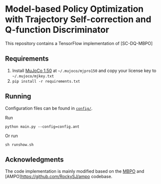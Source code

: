 # Model-based Policy Optimization with Trajectory Self-correction and Q-function Discriminator

This repository contains a TensorFlow implementation of [SC-DQ-MBPO]


## Requirements

1. Install [MuJoCo 1.50](https://www.roboti.us/index.html) at `~/.mujoco/mjpro150` and copy your license key to `~/.mujoco/mjkey.txt`
2. `pip install -r requirements.txt`

## Running
Configuration files can be found in [`config/`](config). 

Run
```
python main.py --config=config.ant
```
Or run
```
sh runshow.sh
```



## Acknowledgments
The code implementation is mainly modified based on the [MBPO](https://github.com/JannerM/mbpo) and [AMPO]https://github.com/RockySJ/ampo codebase.
